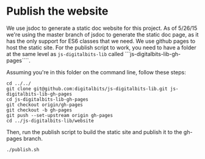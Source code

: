 # Publish the website
We use jsdoc to generate a static doc website for this project. As of 5/26/15 we're
using the master branch of jsdoc to generate the static doc page, as it has the only
support for ES6 classes that we need.
We use github pages to host the static site. For the publish script to work, you need to have a folder at the same level as ```js-digitalbits-lib``` called ```js-digitalbits-lib-gh-pages````.

Assuming you're in this folder on the command line, follow these steps:

```
cd ../../
git clone git@github.com:digitalbits/js-digitalbits-lib.git js-digitalbits-lib-gh-pages
cd js-digitalbits-lib-gh-pages
git checkout origin/gh-pages
git checkout -b gh-pages
git push --set-upstream origin gh-pages
cd ../js-digitalbits-lib/website
```

Then, run the publish script to build the static site and publish it to the gh-pages branch.

```
./publish.sh
```